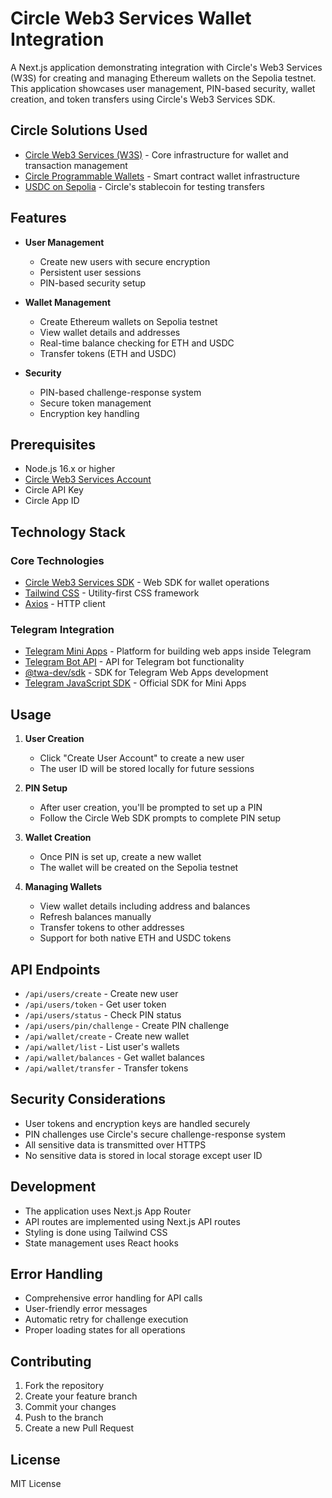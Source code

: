# Circle Web3 Services Wallet Integration

A Next.js application demonstrating integration with Circle's Web3 Services (W3S) for creating and managing Ethereum wallets on the Sepolia testnet. This application showcases user management, PIN-based security, wallet creation, and token transfers using Circle's Web3 Services SDK.

## Circle Solutions Used

- [Circle Web3 Services (W3S)](https://www.circle.com/en/web3-services) - Core infrastructure for wallet and transaction management
- [Circle Programmable Wallets](https://www.circle.com/en/programmable-wallets) - Smart contract wallet infrastructure
- [USDC on Sepolia](https://www.circle.com/en/usdc) - Circle's stablecoin for testing transfers

## Features

- **User Management**

  - Create new users with secure encryption
  - Persistent user sessions
  - PIN-based security setup

- **Wallet Management**

  - Create Ethereum wallets on Sepolia testnet
  - View wallet details and addresses
  - Real-time balance checking for ETH and USDC
  - Transfer tokens (ETH and USDC)

- **Security**
  - PIN-based challenge-response system
  - Secure token management
  - Encryption key handling

## Prerequisites

- Node.js 16.x or higher
- [Circle Web3 Services Account](https://console.circle.com/)
- Circle API Key
- Circle App ID

## Technology Stack

### Core Technologies

- [Circle Web3 Services SDK](https://developers.circle.com/w3s/docs/circle-web3-services-sdk) - Web SDK for wallet operations
- [Tailwind CSS](https://tailwindcss.com/) - Utility-first CSS framework
- [Axios](https://axios-http.com/) - HTTP client

### Telegram Integration

- [Telegram Mini Apps](https://core.telegram.org/bots/webapps) - Platform for building web apps inside Telegram
- [Telegram Bot API](https://core.telegram.org/bots/api) - API for Telegram bot functionality
- [@twa-dev/sdk](https://www.npmjs.com/package/@twa-dev/sdk) - SDK for Telegram Web Apps development
- [Telegram JavaScript SDK](https://core.telegram.org/bots/webapps#initializing-mini-apps) - Official SDK for Mini Apps

## Usage

1. **User Creation**

   - Click "Create User Account" to create a new user
   - The user ID will be stored locally for future sessions

2. **PIN Setup**

   - After user creation, you'll be prompted to set up a PIN
   - Follow the Circle Web SDK prompts to complete PIN setup

3. **Wallet Creation**

   - Once PIN is set up, create a new wallet
   - The wallet will be created on the Sepolia testnet

4. **Managing Wallets**
   - View wallet details including address and balances
   - Refresh balances manually
   - Transfer tokens to other addresses
   - Support for both native ETH and USDC tokens

## API Endpoints

- `/api/users/create` - Create new user
- `/api/users/token` - Get user token
- `/api/users/status` - Check PIN status
- `/api/users/pin/challenge` - Create PIN challenge
- `/api/wallet/create` - Create new wallet
- `/api/wallet/list` - List user's wallets
- `/api/wallet/balances` - Get wallet balances
- `/api/wallet/transfer` - Transfer tokens

## Security Considerations

- User tokens and encryption keys are handled securely
- PIN challenges use Circle's secure challenge-response system
- All sensitive data is transmitted over HTTPS
- No sensitive data is stored in local storage except user ID

## Development

- The application uses Next.js App Router
- API routes are implemented using Next.js API routes
- Styling is done using Tailwind CSS
- State management uses React hooks

## Error Handling

- Comprehensive error handling for API calls
- User-friendly error messages
- Automatic retry for challenge execution
- Proper loading states for all operations

## Contributing

1. Fork the repository
2. Create your feature branch
3. Commit your changes
4. Push to the branch
5. Create a new Pull Request

## License

MIT License

